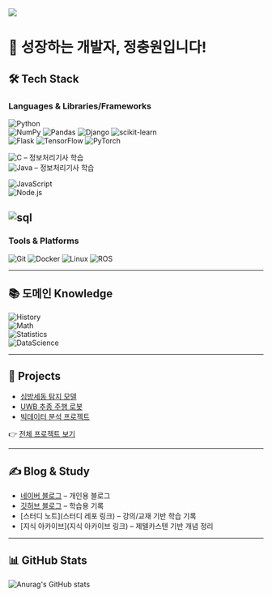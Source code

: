 
<!--
**ewisewjd/ewisewjd** is a ✨ _special_ ✨ repository because its `README.md` (this file) appears on your GitHub profile.

Here are some ideas to get you started:

- 🔭 I’m currently working on ...
- 🌱 I’m currently learning ...
- 👯 I’m looking to collaborate on ...
- 🤔 I’m looking for help with ...
- 💬 Ask me about ...
- 📫 How to reach me: ...
- 😄 Pronouns: ...
- ⚡ Fun fact: ...
-->
<img src="https://capsule-render.vercel.app/api?type=waving&color=6FC7E1&height=300&section=header&text=성장하는개발자%20&fontSize=90" />

# 🌱 성장하는 개발자, 정충원입니다!

## 🛠 Tech Stack  

### Languages & Libraries/Frameworks  
![Python](https://img.shields.io/badge/Python-3776AB?style=flat-square&logo=python&logoColor=white)  
![NumPy](https://img.shields.io/badge/NumPy-013243?style=flat-square&logo=numpy&logoColor=white) 
![Pandas](https://img.shields.io/badge/Pandas-150458?style=flat-square&logo=pandas&logoColor=white) 
![Django](https://img.shields.io/badge/Django-092E20?style=flat-square&logo=django&logoColor=white) 
![scikit-learn](https://img.shields.io/badge/scikit--learn-F7931E?style=flat-square&logo=scikit-learn&logoColor=white)  
![Flask](https://img.shields.io/badge/Flask-000000?style=flat-square&logo=flask&logoColor=white) 
![TensorFlow](https://img.shields.io/badge/TensorFlow-FF6F00?style=flat-square&logo=tensorflow&logoColor=white) 
![PyTorch](https://img.shields.io/badge/PyTorch-EE4C2C?style=flat-square&logo=pytorch&logoColor=white)  


![C](https://img.shields.io/badge/C-A8B9CC?style=flat-square&logo=c&logoColor=white) – 정보처리기사 학습  
![Java](https://img.shields.io/badge/Java-007396?style=flat-square&logo=java&logoColor=white) – 정보처리기사 학습  

![JavaScript](https://img.shields.io/badge/JavaScript-F7DF1E?style=flat-square&logo=javascript&logoColor=black)  
![Node.js](https://img.shields.io/badge/Node.js-339933?style=flat-square&logo=node.js&logoColor=white)  

![sql](https://img.shields.io/badge/sqlite-EE4C2C?style=flat-square&logo=sqlite&logoColor=white) 
---

### Tools & Platforms  
![Git](https://img.shields.io/badge/Git-F05032?style=flat-square&logo=git&logoColor=white) 
![Docker](https://img.shields.io/badge/Docker-2496ED?style=flat-square&logo=docker&logoColor=white) 
![Linux](https://img.shields.io/badge/Linux-FCC624?style=flat-square&logo=linux&logoColor=black) 
![ROS](https://img.shields.io/badge/ROS-22314E?style=flat-square&logo=ros&logoColor=white)

---

## 📚 도메인 Knowledge  
![History](https://img.shields.io/badge/역사-8CA1AF?style=flat-square)  
![Math](https://img.shields.io/badge/수학-FFD700?style=flat-square)  
![Statistics](https://img.shields.io/badge/통계-4682B4?style=flat-square)  
![DataScience](https://img.shields.io/badge/데이터과학-4B8BBE?style=flat-square&logo=databricks&logoColor=white)  

---

## 📂 Projects   
- [심방세동 탐지 모델](링크)  
- [UWB 추종 주행 로봇](링크)  
- [빅데이터 분석 프로젝트]([(https://github.com/ewisewjd/portfolio/tree/master/%ED%8C%80%ED%94%84%EB%A1%9C%EC%A0%9D%ED%8A%B8/%EB%8D%B0%EC%9D%B4%ED%84%B0%20%EB%B6%84%EC%84%9D%20%ED%94%84%EB%A1%9C%EC%A0%9D%ED%8A%B8))  

👉 [전체 프로젝트 보기](https://github.com/ewisewjd/portfolio)

---

## ✍️ Blog & Study  
- [네이버 블로그](https://blog.naver.com/do2127) – 개인용 블로그
- [깃허브 블로그](https://ewisewjd.github.io/) – 학습용 기록  
- [스터디 노트](스터디 레포 링크) – 강의/교재 기반 학습 기록  
- [지식 아카이브](지식 아카이브 링크) – 제텔카스텐 기반 개념 정리  

---

## 📊 GitHub Stats  
![Anurag's GitHub stats](https://github-readme-stats.vercel.app/api?username=ewisewjd&show_icons=true&theme=default)
